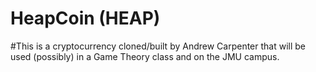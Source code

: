 HeapCoin (HEAP)
===========

#This is a cryptocurrency cloned/built by Andrew Carpenter that will be used (possibly) in a Game Theory class and on the JMU campus.
